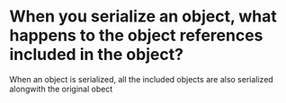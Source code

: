 # When you serialize an object, what happens to the object references included in the object?

When an object is serialized, all the included objects are also serialized alongwith the original obect
